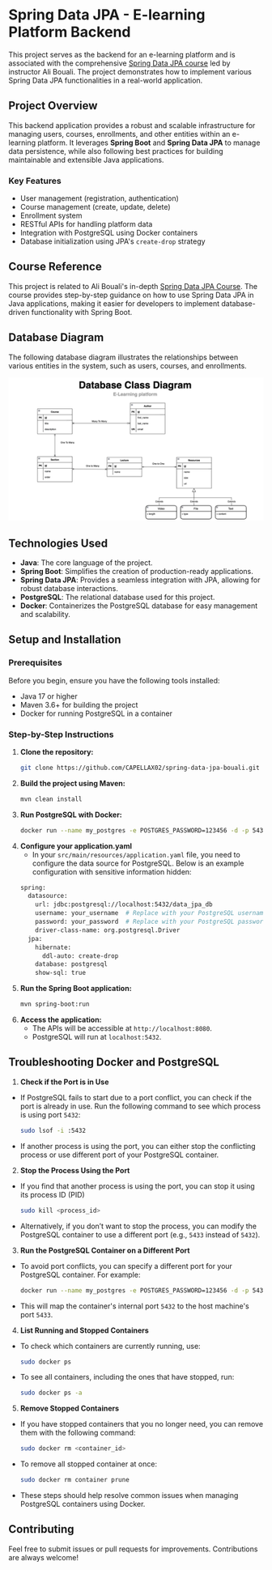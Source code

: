 # Spring Data JPA - E-learning Platform Backend

This project serves as the backend for an e-learning platform and is associated with the comprehensive [Spring Data JPA course](https://www.youtube.com/watch?v=mcl_nibV39s&ab_channel=BoualiAli) led by instructor Ali Bouali. The project demonstrates how to implement various Spring Data JPA functionalities in a real-world application.

## Project Overview

This backend application provides a robust and scalable infrastructure for managing users, courses, enrollments, and other entities within an e-learning platform. It leverages **Spring Boot** and **Spring Data JPA** to manage data persistence, while also following best practices for building maintainable and extensible Java applications.

### Key Features
- User management (registration, authentication)
- Course management (create, update, delete)
- Enrollment system
- RESTful APIs for handling platform data
- Integration with PostgreSQL using Docker containers
- Database initialization using JPA's `create-drop` strategy

## Course Reference

This project is related to Ali Bouali's in-depth [Spring Data JPA Course](https://www.youtube.com/watch?v=mcl_nibV39s&ab_channel=BoualiAli). The course provides step-by-step guidance on how to use Spring Data JPA in Java applications, making it easier for developers to implement database-driven functionality with Spring Boot.

## Database Diagram

The following database diagram illustrates the relationships between various entities in the system, such as users, courses, and enrollments.

![Database Diagram](src/main/resources/static/database_diagram.png)

## Technologies Used
- **Java**: The core language of the project.
- **Spring Boot**: Simplifies the creation of production-ready applications.
- **Spring Data JPA**: Provides a seamless integration with JPA, allowing for robust database interactions.
- **PostgreSQL**: The relational database used for this project.
- **Docker**: Containerizes the PostgreSQL database for easy management and scalability.

## Setup and Installation

### Prerequisites
Before you begin, ensure you have the following tools installed:
- Java 17 or higher
- Maven 3.6+ for building the project
- Docker for running PostgreSQL in a container

### Step-by-Step Instructions

1. **Clone the repository:**
   ```bash
   git clone https://github.com/CAPELLAX02/spring-data-jpa-bouali.git

2. **Build the project using Maven:**
   ```bash
   mvn clean install

3. **Run PostgreSQL with Docker:**
   ```bash
   docker run --name my_postgres -e POSTGRES_PASSWORD=123456 -d -p 5432:5432 postgres

4. **Configure your application.yaml**
   - In your `src/main/resources/application.yaml` file, you need to configure the data source for PostgreSQL. Below is an example configuration with sensitive information hidden:
   ```bash
   spring:
     datasource:
       url: jdbc:postgresql://localhost:5432/data_jpa_db
       username: your_username  # Replace with your PostgreSQL username
       password: your_password  # Replace with your PostgreSQL password
       driver-class-name: org.postgresql.Driver
     jpa:
       hibernate:
         ddl-auto: create-drop
       database: postgresql
       show-sql: true

5. **Run the Spring Boot application:**
   ```bash
   mvn spring-boot:run

6. **Access the application:**
   - The APIs will be accessible at `http://localhost:8080`.
   - PostgreSQL will run at `localhost:5432`.

## Troubleshooting Docker and PostgreSQL

1. **Check if the Port is in Use**
- If PostgreSQL fails to start due to a port conflict, you can check if the port is already in use. Run the following command to see which process is using port `5432`:

   ```bash
  sudo lsof -i :5432
  
- If another process is using the port, you can either stop the conflicting process or use different port of your PostgreSQL container.

2. **Stop the Process Using the Port**
- If you find that another process is using the port, you can stop it using its process ID (PID)

   ```bash
  sudo kill <process_id>

- Alternatively, if you don’t want to stop the process, you can modify the PostgreSQL container to use a different port (e.g., `5433` instead of `5432`).

3. **Run the PostgreSQL Container on a Different Port**
- To avoid port conflicts, you can specify a different port for your PostgreSQL container. For example:

   ```bash
  docker run --name my_postgres -e POSTGRES_PASSWORD=123456 -d -p 5433:5432 postgres

- This will map the container's internal port `5432` to the host machine's port `5433`.

4. **List Running and Stopped Containers**
- To check which containers are currently running, use:

   ```bash
  sudo docker ps

- To see all containers, including the ones that have stopped, run:

   ```bash
  sudo docker ps -a

5. **Remove Stopped Containers**
- If you have stopped containers that you no longer need, you can remove them with the following command:

   ```bash
  sudo docker rm <container_id>
  
- To remove all stopped container at once:

   ```bash
  sudo docker rm container prune

-  These steps should help resolve common issues when managing PostgreSQL containers using Docker.

## Contributing

Feel free to submit issues or pull requests for improvements. Contributions are always welcome!

